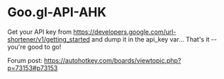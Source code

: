 # Goo.gl-API-AHK

Get your API key from https://developers.google.com/url-shortener/v1/getting_started and dump it in the api_key var...
That's it -- you're good to go!


Forum post: https://autohotkey.com/boards/viewtopic.php?p=73153#p73153
